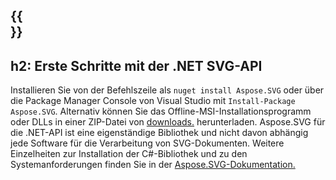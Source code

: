 ﻿---
translation: true
deploy: false
---

{{<section net>}}
---
h2: Erste Schritte mit der .NET SVG-API
---

Installieren Sie von der Befehlszeile als ```nuget install Aspose.SVG``` oder über die Package Manager Console von Visual Studio mit ```Install-Package Aspose.SVG```.
Alternativ können Sie das Offline-MSI-Installationsprogramm oder DLLs in einer ZIP-Datei von [downloads.](https://releases.aspose.com/svg/net/) herunterladen. Aspose.SVG für die .NET-API ist eine eigenständige Bibliothek und nicht davon abhängig jede Software für die Verarbeitung von SVG-Dokumenten.
Weitere Einzelheiten zur Installation der C#-Bibliothek und zu den Systemanforderungen finden Sie in der [Aspose.SVG-Dokumentation.](https://docs.aspose.com/svg/net/getting-started/)